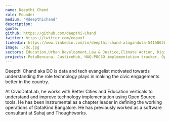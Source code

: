 ```yaml
---
name: Deepthi Chand
role: Founder
medium: '@deepthichand'
description:
quote:
github: https://github.com/deepthi-Chand
twitter: https://twitter.com/eopoxf
linkedin: https://www.linkedin.com/in/deepthi-chand-alagandula-5415862b/
image: ./dc.jpg
sectors: Education,Urban Development,Law & Justice,Climate Action, Digital Public Goods
projects: PetaBencana, JusticeHub, HAQ-POCSO implementation tracker, OpenCity, Democratising Action for Attainment, PetaBencana, STiR Education, Pratham Books, Tracking the implementation of the POCSO Act, Akshara Foundation, Intelligent Data Solution for Disaster Risk Reduction, Analysing the implementation of child protection laws in India, Budgets for Justice, Data Workshops, Justice Hub, Open Contracting India - Himachal Pradesh, ParakhAI, Bangkok Metropolitan Administration’s Flood Risk Management Platform
---
```


Deepthi Chand aka DC is data and tech evangelist motivated towards understanding the role technology plays in making the civic engagements better in the country.

At CivicDataLab, he works with Better Cities and Education verticals to understand and improve technology implementation using Open Source tools. He has been instrumental as a chapter leader in defining the working operations of DataKind Bangalore. He has previously worked as a software consultant at Sahaj and Thoughtworks.
